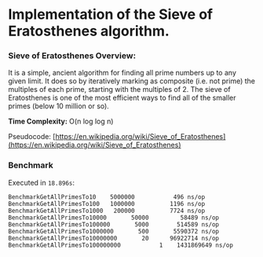 # Implementation of the Sieve of Eratosthenes algorithm.

### Sieve of Eratosthenes Overview:

It is a simple, ancient algorithm for finding all prime numbers
up to any given limit. It does so by iteratively marking as composite (i.e. not prime)
the multiples of each prime, starting with the multiples of 2.
The sieve of Eratosthenes is one of the most efficient ways
to find all of the smaller primes (below 10 million or so).

**Time Complexity:** O(n log log n)

Pseudocode: [https://en.wikipedia.org/wiki/Sieve_of_Eratosthenes](https://en.wikipedia.org/wiki/Sieve_of_Eratosthenes)

### Benchmark

Executed in ```18.896s```:

```
BenchmarkGetAllPrimesTo10	 5000000	       496 ns/op
BenchmarkGetAllPrimesTo100	 1000000	      1196 ns/op
BenchmarkGetAllPrimesTo1000	  200000	      7724 ns/op
BenchmarkGetAllPrimesTo10000	   50000	     58489 ns/op
BenchmarkGetAllPrimesTo100000	    5000	    514589 ns/op
BenchmarkGetAllPrimesTo1000000	     500	   5590372 ns/op
BenchmarkGetAllPrimesTo10000000	      20	  96922714 ns/op
BenchmarkGetAllPrimesTo100000000	       1	1431869649 ns/op
```
